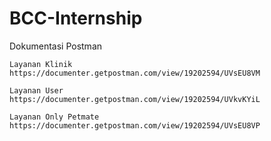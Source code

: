 # BCC-Internship

Dokumentasi Postman
```
Layanan Klinik
https://documenter.getpostman.com/view/19202594/UVsEU8VM

Layanan User
https://documenter.getpostman.com/view/19202594/UVkvKYiL

Layanan Only Petmate
https://documenter.getpostman.com/view/19202594/UVsEU8VP
```
